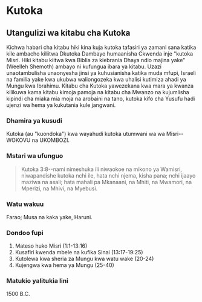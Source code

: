 # Kutoka

## Utangulizi wa kitabu cha Kutoka

Kichwa habari cha kitabu hiki kina kuja kutoka tafasiri ya zamani sana katika kile ambacho kiliitwa Dkutoka Dambayo humaanisha Ckwenda inje "kutoka Misri. Hiki kitabu kiitwa kwa Biblia za kiebrania Dhaya ndio majina yake" (Weelleh Shemoth) ambayo ni kufungua ibara ya kitabu. Uzazi unaotambulisha unaonyesha jinsi ya kuhusianisha katika muda mfupi, Israeli na familia yake kwa ukubwa waliongozeka kwa uhalisi kutimiza ahadi ya Mungu kwa Ibrahimu. Kitabu cha Kutoka yawezekana kwa mara ya kwanza kilikuwa kama kitabu kimoja pamoja na kitabu cha Mwanzo na kujumlisha kipindi cha miaka mia moja na arobaini na tano, kutoka kifo cha Yusufu hadi ujenzi wa hema ya kukutania kule jangwani.

### Dhamira ya kusudi

Kutoka (au "kuondoka") kwa wayahudi kutoka utumwani wa wa Misri--WOKOVU na UKOMBOZI.

### Mstari wa ufunguo

> Kutoka 3:8--nami nimeshuka ili niwaokoe na mikono ya Wamisri, niwapandishe kutoka nchi ile, hata nchi njema, kisha pana; nchi ijaayo maziwa na asali; hata mahali pa Mkanaani, na Mhiti, na Mwamori, na Mperizi, na Mhivi, na Myebusi.

### Watu wakuu

Farao; Musa na kaka yake, Haruni.

### Dondoo fupi

1. Mateso huko Misri (1:1-13:16)
2. Kusafiri kwenda mbele na kufika Sinai (13:17-19:25)
3. Kutolewa kwa sheria za Mungu kwa watu wake (20-24)
4. Kujengwa kwa hema ya Mungu (25-40)

### Matukio yalitukia lini

1500 B.C.
